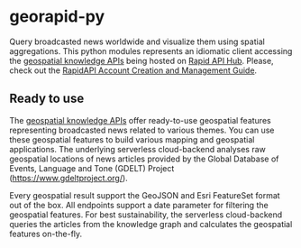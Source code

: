 # georapid-py
Query broadcasted news worldwide and visualize them using spatial aggregations. This python modules represents an idiomatic client accessing the [geospatial knowledge APIs](https://geospatial-ai.de/?rara_portfolio_categories=api-services) being hosted on [Rapid API Hub](https://rapidapi.com/hub). Please, check out the [RapidAPI Account Creation and Management Guide](https://docs.rapidapi.com/docs/account-creation-and-settings).

## Ready to use
The [geospatial knowledge APIs](https://geospatial-ai.de/?rara_portfolio_categories=api-services) offer ready-to-use geospatial features representing broadcasted news related to various themes. You can use these geospatial features to build various mapping and geospatial applications. The underlying serverless cloud-backend analyses raw geospatial locations of news articles provided by the Global Database of Events, Language and Tone (GDELT) Project (https://www.gdeltproject.org/).

Every geospatial result support the GeoJSON and Esri FeatureSet format out of the box. All endpoints support a date parameter for filtering the geospatial features. For best sustainability, the serverless cloud-backend queries the articles from the knowledge graph and calculates the geospatial features on-the-fly.
